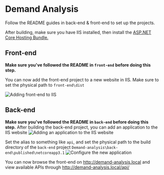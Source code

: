 # Demand Analysis

Follow the README guides in back-end & front-end to set up the projects.

After building, make sure you have IIS installed, then install the [ASP.NET Core Hosting Bundle.](https://dotnet.microsoft.com/download/dotnet-core/thank-you/runtime-aspnetcore-3.1.3-windows-hosting-bundle-installer)


## Front-end 
**Make sure you've followed the README in `front-end` before doing this step.**

You can now add the front-end project to a new website in IIS. Make sure to set the physical path to `front-end\dist`

![Adding front-end to IIS](https://i.imgur.com/pRZ71tp.png)

## Back-end

**Make sure you've followed the README in `back-end` before doing this step.**
After building the back-end project, you can add an application to the IIS website
![Adding an application to the IIS website](https://i.imgur.com/CQiWbyf.png)

Set the alias to something like `api`, and set the physical path to the build directory of the `back-end` project `Demand-analysis\back-end\published\netcoreapp3.1`
![Configure the new application](https://i.imgur.com/bKPLC23.png)

You can now browse the front-end on http://demand-analysis.local and view available APIs through http://demand-analysis.local/api/
